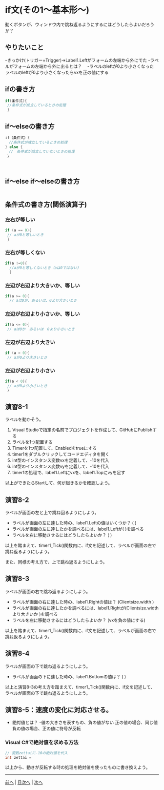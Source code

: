 # if文(その1～基本形～)
動くボタンが、ウィンドウ内で跳ね返るようにするにはどうしたらよいだろうか？

## やりたいこと
-きっかけ(トリガー=Trigger)→Label1.Leftがフォームの左端から外にでた
-ラベルがフォームの左端から外に出るとは？
　-ラベルのleftが0より小さくなった
 ラベルのleftが0より小さくなったらvxを正の値にする
 

## ifの書き方
```cs
if(条件式){
 //条件式が成立しているときの処理
 }

```

## if～elseの書き方
```cs
if（条件式）｛
　//条件式が成立しているときの処理
} else {
　//　条件式が成立していないときの処理
 ｝

 

```

## if～else if～elseの書き方
```cs

```

## 条件式の書き方(関係演算子)
### 左右が等しい

```cs
if (a == 0){
 // aが0と等しいとき
 }
```

### 左右が等しくない

```cs
if(a !=0){
  //aが0と等しくないとき（aは0ではない)
  }
```

### 左辺が右辺より大きいか、等しい

```cs
if(a >= 0){
  // aは0か、あるいは、0より大きいとき
```

### 左辺が右辺より小さいか、等しい

```cs
if(a <= 0){
 // aは0か　あるいは　0より小さいとき
```

### 左辺が右辺より大きい

```cs
if (a > 0){
 // aが0より大きいとき
```

### 左辺が右辺より小さい

```cs
if(a < 0){
 // aが0より小さいとき
 ｝
```

## 演習8-1
ラベルを動かそう。

1.	Visual Studioで指定の名前でプロジェクトを作成して、GitHubにPublishする
2.	ラベルを1つ配置する
3.	Timerを1つ配置して、Enabledをtrueにする
4.	timer1をダブルクリックしてコードエディタを開く
5.	int型のインスタンス変数vxを定義して、-10を代入
6.	int型のインスタンス変数vyを定義して、-10を代入
7.	timer1の処理で、label1.Leftにvxを、label1.Topにvyを足す

以上ができたらStartして、何が起きるかを確認しよう。

## 演習8-2
ラベルが画面の左と上で跳ね回るようにしよう。

- ラベルが画面の左に達した時の、label1.Leftの値はいくつか？ ( )
- ラベルが画面の左に達したかを調べるには、label1.Leftが( )を調べる
- ラベルを右に移動させるにはどうしたらよいか？ ( )

以上を踏まえて、timer1_Tick()関数内に、if文を記述して、ラベルが画面の左で跳ね返るようにしよう。

また、同様の考え方で、上で跳ね返るようにしよう。

## 演習8-3
ラベルが画面の右で跳ね返るようにしよう。
- ラベルが画面の右に達した時の、label1.Rightの値は？    (Clientsize.width )
- ラベルが画面の右に達したかを調べるには、label1.Rightが(Clientsize.widthより大きいか )を調べる
- ラベルを左に移動させるにはどうしたらよいか？ (vxを負の値にする)

以上を踏まえて、timer1_Tick()関数内に、if文を記述して、ラベルが画面の右で跳ね返るようにしよう。

## 演習8-4
ラベルが画面の下で跳ね返るようにしよう。

- ラベルが画面の下に達した時の、label1.Bottomの値は？   ( )

以上と演習8-3の考え方を踏まえて、timer1_Tick()関数内に、if文を記述して、ラベルが画面の下で跳ね返るようにしよう。

## 演習8-5：速度の変化に対応させる。
- 絶対値とは？
  -値の大きさを表すもの、負の値がない
  正の値の場合、同じ値
  負の値の場合、正の値に符号が反転

### Visual C#で絶対値を求める方法

```cs
// 変数zettaiに-10の絶対値を代入
int zettai = 
```

以上から、動きが反転する時の処理を絶対値を使ったものに書き換えよう。

---

[前へ](07.md) | [目次へ](README.md#%E7%9B%AE%E6%AC%A1) | [次へ](09.md)
